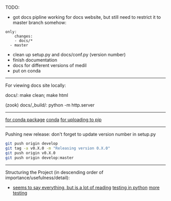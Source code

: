 TODO:

- got docs pipline working for docs website, but still need to restrict it to master branch somehow:
```
only:
    changes:
    - docs/*
  - master
 ```
 
- clean up setup.py and docs/conf.py (version number)
- finish documentation
- docs for different versions of medil
- put on conda
 
 -------------------------------------------------------------------------------
 
For viewing docs site locally:
 
 docs/: make clean; make html
 
 (zook) docs/_build/: python -m http.server

-------------------------------------------------------------------------------

[for conda package](https://stackoverflow.com/questions/49474575/how-to-install-my-own-python-module-package-via-conda-and-watch-its-changes)
[conda](https://enterprise-docs.anaconda.com/en/latest/data-science-workflows/packages/upload.html)
[for uploading to pip](https://packaging.python.org/tutorials/packaging-projects/)

-------------------------------------------------------------------------------

Pushing new release: don't forget to update version number in setup.py 
```bash
git push origin develop
git tag -a v0.X.0 -m "Releasing version 0.X.0"
git push origin v0.X.0
git push origin develop:master
```

-------------------------------------------------------------------------------

Structuring the Project (in descending order of importance/usefulness/detail):
  * [seems to say everything, but is a lot of reading](https://docs.python-guide.org/writing/structure/)
[testing in python](https://realpython.com/python-testing/)
[more testing](https://docs.python-guide.org/writing/tests/)
